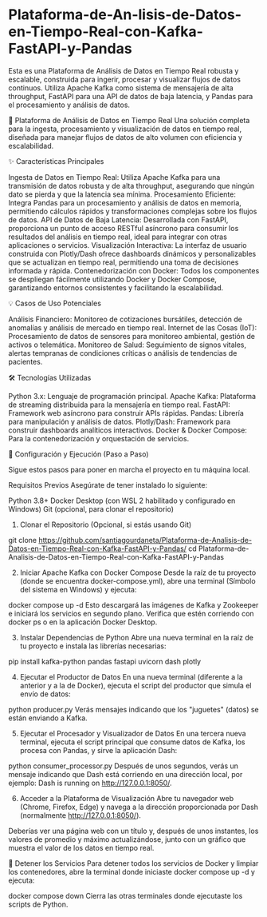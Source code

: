 # Plataforma-de-An-lisis-de-Datos-en-Tiempo-Real-con-Kafka-FastAPI-y-Pandas
Esta es una Plataforma de Análisis de Datos en Tiempo Real robusta y escalable, construida para ingerir, procesar y visualizar flujos de datos continuos. Utiliza Apache Kafka como sistema de mensajería de alta throughput, FastAPI para una API de datos de baja latencia, y Pandas para el procesamiento y análisis de datos.

🚀 Plataforma de Análisis de Datos en Tiempo Real
Una solución completa para la ingesta, procesamiento y visualización de datos en tiempo real, diseñada para manejar flujos de datos de alto volumen con eficiencia y escalabilidad.

✨ Características Principales

Ingesta de Datos en Tiempo Real: Utiliza Apache Kafka para una transmisión de datos robusta y de alta throughput, asegurando que ningún dato se pierda y que la latencia sea mínima.
Procesamiento Eficiente: Integra Pandas para un procesamiento y análisis de datos en memoria, permitiendo cálculos rápidos y transformaciones complejas sobre los flujos de datos.
API de Datos de Baja Latencia: Desarrollada con FastAPI, proporciona un punto de acceso RESTful asíncrono para consumir los resultados del análisis en tiempo real, ideal para integrar con otras aplicaciones o servicios.
Visualización Interactiva: La interfaz de usuario construida con Plotly/Dash ofrece dashboards dinámicos y personalizables que se actualizan en tiempo real, permitiendo una toma de decisiones informada y rápida.
Contenedorización con Docker: Todos los componentes se despliegan fácilmente utilizando Docker y Docker Compose, garantizando entornos consistentes y facilitando la escalabilidad.

💡 Casos de Uso Potenciales

Análisis Financiero: Monitoreo de cotizaciones bursátiles, detección de anomalías y análisis de mercado en tiempo real.
Internet de las Cosas (IoT): Procesamiento de datos de sensores para monitoreo ambiental, gestión de activos o telemática.
Monitoreo de Salud: Seguimiento de signos vitales, alertas tempranas de condiciones críticas o análisis de tendencias de pacientes.

🛠️ Tecnologías Utilizadas

Python 3.x: Lenguaje de programación principal.
Apache Kafka: Plataforma de streaming distribuida para la mensajería en tiempo real.
FastAPI: Framework web asíncrono para construir APIs rápidas.
Pandas: Librería para manipulación y análisis de datos.
Plotly/Dash: Framework para construir dashboards analíticos interactivos.
Docker & Docker Compose: Para la contenedorización y orquestación de servicios.

🚀 Configuración y Ejecución (Paso a Paso)

Sigue estos pasos para poner en marcha el proyecto en tu máquina local.

Requisitos Previos
Asegúrate de tener instalado lo siguiente:

Python 3.8+
Docker Desktop (con WSL 2 habilitado y configurado en Windows)
Git (opcional, para clonar el repositorio)
1. Clonar el Repositorio (Opcional, si estás usando Git)

git clone https://github.com/santiagourdaneta/Plataforma-de-Analisis-de-Datos-en-Tiempo-Real-con-Kafka-FastAPI-y-Pandas/
cd Plataforma-de-Analisis-de-Datos-en-Tiempo-Real-con-Kafka-FastAPI-y-Pandas

2. Iniciar Apache Kafka con Docker Compose
Desde la raíz de tu proyecto (donde se encuentra docker-compose.yml), abre una terminal (Símbolo del sistema en Windows) y ejecuta:

docker compose up -d
Esto descargará las imágenes de Kafka y Zookeeper e iniciará los servicios en segundo plano. Verifica que estén corriendo con docker ps o en la aplicación Docker Desktop.

3. Instalar Dependencias de Python
Abre una nueva terminal en la raíz de tu proyecto e instala las librerías necesarias:

pip install kafka-python pandas fastapi uvicorn dash plotly

4. Ejecutar el Productor de Datos
En una nueva terminal (diferente a la anterior y a la de Docker), ejecuta el script del productor que simula el envío de datos:

python producer.py
Verás mensajes indicando que los "juguetes" (datos) se están enviando a Kafka.

5. Ejecutar el Procesador y Visualizador de Datos
En una tercera nueva terminal, ejecuta el script principal que consume datos de Kafka, los procesa con Pandas, y sirve la aplicación Dash:

python consumer_processor.py
Después de unos segundos, verás un mensaje indicando que Dash está corriendo en una dirección local, por ejemplo: Dash is running on http://127.0.0.1:8050/.

6. Acceder a la Plataforma de Visualización
Abre tu navegador web (Chrome, Firefox, Edge) y navega a la dirección proporcionada por Dash (normalmente http://127.0.0.1:8050/).

Deberías ver una página web con un título y, después de unos instantes, los valores de promedio y máximo actualizándose, junto con un gráfico que muestra el valor de los datos en tiempo real.

🛑 Detener los Servicios
Para detener todos los servicios de Docker y limpiar los contenedores, abre la terminal donde iniciaste docker compose up -d y ejecuta:

docker compose down
Cierra las otras terminales donde ejecutaste los scripts de Python.
